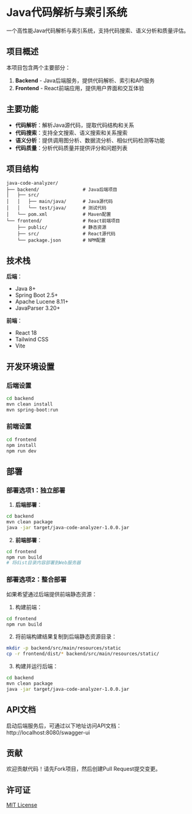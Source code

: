 # Java代码解析与索引系统

一个高性能Java代码解析与索引系统，支持代码搜索、语义分析和质量评估。

## 项目概述

本项目包含两个主要部分：

1. **Backend** - Java后端服务，提供代码解析、索引和API服务
2. **Frontend** - React前端应用，提供用户界面和交互体验

## 主要功能

- **代码解析**：解析Java源代码，提取代码结构和关系
- **代码搜索**：支持全文搜索、语义搜索和关系搜索
- **语义分析**：提供调用图分析、数据流分析、相似代码检测等功能
- **代码质量**：分析代码质量并提供评分和问题列表

## 项目结构

```
java-code-analyzer/
├── backend/                # Java后端项目
│   ├── src/
│   │   ├── main/java/      # Java源代码
│   │   └── test/java/      # 测试代码
│   └── pom.xml             # Maven配置
└── frontend/               # React前端项目
    ├── public/             # 静态资源
    ├── src/                # React源代码
    └── package.json        # NPM配置
```

## 技术栈

**后端**：
- Java 8+
- Spring Boot 2.5+
- Apache Lucene 8.11+
- JavaParser 3.20+

**前端**：
- React 18
- Tailwind CSS
- Vite

## 开发环境设置

### 后端设置

```bash
cd backend
mvn clean install
mvn spring-boot:run
```

### 前端设置

```bash
cd frontend
npm install
npm run dev
```

## 部署

### 部署选项1：独立部署

1. **后端部署**：
```bash
cd backend
mvn clean package
java -jar target/java-code-analyzer-1.0.0.jar
```

2. **前端部署**：
```bash
cd frontend
npm run build
# 将dist目录内容部署到Web服务器
```

### 部署选项2：整合部署

如果希望通过后端提供前端静态资源：

1. 构建前端：
```bash
cd frontend
npm run build
```

2. 将前端构建结果复制到后端静态资源目录：
```bash
mkdir -p backend/src/main/resources/static
cp -r frontend/dist/* backend/src/main/resources/static/
```

3. 构建并运行后端：
```bash
cd backend
mvn clean package
java -jar target/java-code-analyzer-1.0.0.jar
```

## API文档

启动后端服务后，可通过以下地址访问API文档：
http://localhost:8080/swagger-ui

## 贡献

欢迎贡献代码！请先Fork项目，然后创建Pull Request提交变更。

## 许可证

[MIT License](LICENSE)